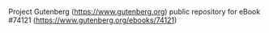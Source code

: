 Project Gutenberg (https://www.gutenberg.org) public repository for eBook #74121 (https://www.gutenberg.org/ebooks/74121)

